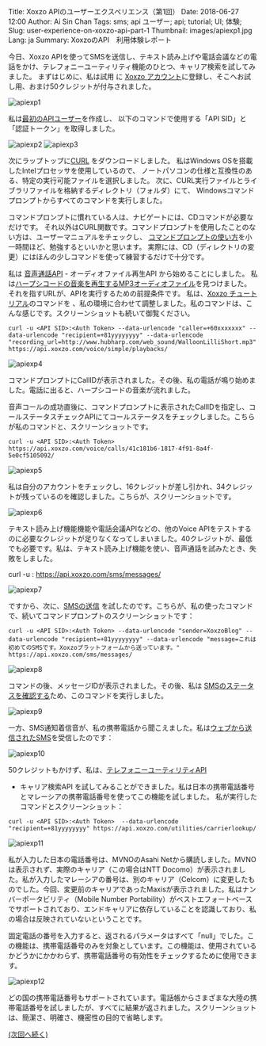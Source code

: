 Title: Xoxzo APIのユーザーエクスペリエンス（第1回）
Date: 2018-06-27 12:00
Author: Ai Sin Chan
Tags: sms; api ユーザー; api; tutorial; UI; 体験;
Slug: user-experience-on-xoxzo-api-part-1
Thumbnail: images/apiexp1.jpg
Lang: ja
Summary: XoxzoのAPI　利用体験レポート

今日、Xoxzo APIを使ってSMSを送信し、テキスト読み上げや電話会議などの電話をかけ、テレフォニーユーティリティ機能のひとつ、キャリア検索を試してみました。
まずはじめに、私は試用 に [Xoxzo アカウント](https://www.xoxzo.com/ja/accounts/signup/)に登録し、そこへお試し用、おまけ50クレジットが付与されました。

![apiexp1](/images/XoxzoAPI_01_ja.png)

私は[最初のAPIユーザー](https://blog.xoxzo.com/ja/2017/10/13/create-your-first-apiuser/)を作成し、
以下のコマンドで使用する「API SID」と「認証トークン」を取得しました。

![apiexp2](/images/XoxzoAPI_02_ja.png)
![apiexp3](/images/XoxzoAPI_03_ja.png)

次にラップトップに[CURL](https://curl.haxx.se/dlwiz/?type=*) をダウンロードしました。
私はWindows OSを搭載したIntelプロセッサを使用しているので、
ノートパソコンの仕様と互換性のある、特定の実行可能ファイルを選択しました。
次に、CURL実行ファイルとライブラリファイルを格納するディレクトリ（フォルダ）にて、
Windowsコマンドプロンプトからすべてのコマンドを実行しました。

コマンドプロンプトに慣れている人は、ナビゲートには、CDコマンドが必要なだけです。
それ以外はCURL関数です。コマンドプロンプトを使用したことのない方は、ユーザーマニュアルをチェックし、
[コマンドプロンプトの使い方](https://techacademy.jp/magazine/5318)を小一時間ほど、勉強するといいかと思います。
実際には、CD（ディレクトリの変更）にはほんの少しコマンドを使って練習するだけで十分です。

私は [音声通話API](https://www.xoxzo.com/ja/about/voice-api/) - オーディオファイル再生API から始めることにしました。
私は[ハープシコードの音楽を再生するMP3オーディオファイル](http://www.hubharp.com/web_sound/WalloonLilliShort.mp3)を見つけました。
それを指すURLが、APIを実行するための前提条件です。
私は、[Xoxzo チュートリアル](https://blog.xoxzo.com/ja/2017/11/28/making-a-simple-playback-call/)のコマンドを 、私の環境に合わせて調整しました。私のコマンドは、こんな感じです。スクリーンショットも続いて御覧ください。

```
curl -u <API SID>:<Auth Token> --data-urlencode "caller=+60xxxxxxx" --data-urlencode "recipient=+81yyyyyyyy" --data-urlencode "recording_url=http://www.hubharp.com/web_sound/WalloonLilliShort.mp3" https://api.xoxzo.com/voice/simple/playbacks/
```

![apiexp4](/images/XoxzoAPI_04_ja.png) 

コマンドプロンプトにCallIDが表示されました。その後、私の電話が鳴り始めました。電話に出ると、ハープシコードの音楽が流れました。

音声コールの成功直後に、コマンドプロンプトに表示されたCallIDを指定し、コールステータスチェックAPIにてコールステータスをチェックしました。こちらが私のコマンドと、スクリーンショットです。

```
curl -u <API SID>:<Auth Token> https://api.xoxzo.com/voice/calls/41c181b6-1817-4f91-8a4f-5e0cf5105092/
```

![apiexp5](/images/apiexp5.jpg)

私は自分のアカウントをチェックし、16クレジットが差し引かれ、34クレジットが残っているのを確認しました。こちらが、スクリーンショットです。

![apiexp6](/images/apiexp6.jpg)

テキスト読み上げ機能機能や電話会議APIなどの、他のVoice APIをテストするのに必要なクレジットが足りなくなってしまいました。40クレジットが、最低でも必要です。私は、テキスト読み上げ機能を使い、音声通話を試みたとき、失敗をしました。

curl -u <API SID>:<Auth Token> https://api.xoxzo.com/sms/messages/

![apiexp7](/images/apiexp7.jpg)

ですから、次に、[SMSの送信](https://blog.xoxzo.com/ja/2017/10/31/sending-your-first-sms/) を試したのです。こちらが、私の使ったコマンドで、続いてコマンドプロンプトのスクリーンショットです：

```
curl -u <API SID>:<Auth Token> --data-urlencode "sender=XoxzoBlog" --data-urlencode "recipient=+81yyyyyyyy" --data-urlencode "message=これは初めてのSMSです。Xoxzoプラットフォームから送っています。" https://api.xoxzo.com/sms/messages/
```

![apiexp8](/images/apiexp8.jpg)

コマンドの後、メッセージIDが表示されました。その後、私は
[SMSのステータスを確認する](https://blog.xoxzo.com/ja/2017/11/15/checking-your-sms-status/)ため、このコマンドを実行しました。

![apiexp9](/images/apiexp9.jpg)

一方、SMS通知着信音が、私の携帯電話から聞こえました。私は[ウェブから送信されたSMS](https://www.xoxzo.com/ja/about/sms-api/)を受信したのです：

![apiexp10](/images/apiexp10.jpg)

50クレジットもかけず、私は、[テレフォニーユーティリティAPI](https://www.xoxzo.com/ja/about/utilities-api/)
- キャリア検索API を試してみることができました。私は日本の携帯電話番号とマレーシアの携帯電話番号を使ってこの機能を試しました。
私が実行したコマンドとスクリーンショット：

```
curl -u <API SID>:<Auth Token>  --data-urlencode "recipient=+81yyyyyyyy" https://api.xoxzo.com/utilities/carrierlookup/
```

![apiexp11](/images/apiexp11.jpg)
 
私が入力した日本の電話番号は、MVNOのAsahi Netから購読しました。MVNOは表示されず、実際のキャリア（この場合はNTT Docomo）が表示されました。私が入力したマレーシアの番号は、別のキャリア（Celcom）に変更したものでした。今回、変更前のキャリアであったMaxisが表示されました。私はナンバーポータビリティ（Mobile Number Portability）がベストエフォートベースでサポートされており、エンドキャリアに依存していることを認識しており、私の場合は反映されていないということです。

固定電話の番号を入力すると、返されるパラメータはすべて「null」でした。この機能は、携帯電話番号のみを対象としています。この機能は、使用されているかどうかにかかわらず、携帯電話番号の有効性をチェックするために使用できます。


![apiexp12](/images/apiexp12.jpg)
 
どの国の携帯電話番号もサポートされています。電話帳からさまざまな大陸の携帯電話番号を試しましたが、すべてに結果が返されました。スクリーンショットは、簡潔さ、明確さ、機密性の目的で省略します。

[(次回へ続く)](https://blog.xoxzo.com/ja/2018/07/03/user-experience-on-xoxzo-api-part-2/)
